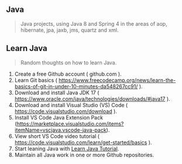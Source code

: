 Java
----
>Java projects, using Java 8 and Spring 4 in the areas of aop, hibernate, jpa, jaxb, jms, quartz and xml.

Learn Java
----------
>Random thoughts on how to learn Java.
1. Create a free Github account ( github.com ).
2. Learn Git basics ( https://www.freecodecamp.org/news/learn-the-basics-of-git-in-under-10-minutes-da548267cc91/ ).
3. Download and install Java JDK 17 ( https://www.oracle.com/java/technologies/downloads/#java17 ).
5. Download and install Visual Studio (VS) Code ( https://code.visualstudio.com/download ).
6. Install VS Code Java Extension Pack (https://marketplace.visualstudio.com/items?itemName=vscjava.vscode-java-pack).
7. View short VS Code video tutorial ( https://code.visualstudio.com/learn/get-started/basics ).
8. Start leaning Java with [Learn Java Tutorial](https://www.codecademy.com/learn/learn-java).
9. Maintain all Java work in one or more Github repositories.
